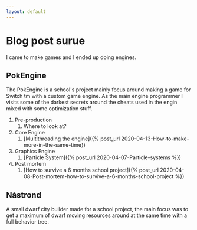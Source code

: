 ```yaml
---
layout: default
---
```



# Blog post surue

I came to make games and I ended up doing engines.

## PokEngine

The PokEngine is a school's project mainly focus around making a game for Switch tm with a custom game engine. As the main engine programmer I visits some of the darkest secrets around the cheats used in the engin mixed with some optimization stuff.
1. Pre-production
    1. Where to look at?
2. Core Engine
    1. [Multithreading the engine]({% post_url 2020-04-13-How-to-make-more-in-the-same-time})
2. Graphics Engine
    1. [Particle System]({% post_url 2020-04-07-Particle-systems %}) 
4. Post mortem
    1. [How to survive a 6 months school project]({% post_url 2020-04-08-Post-mortem-how-to-survive-a-6-months-school-project %}) 

## Nàstrond

A small dwarf city builder made for a school project, the main focus was to get a maximum of dwarf moving resources around at the same time with a full behavior tree.

